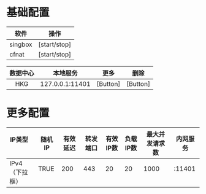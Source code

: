 # 基础配置

| 软件    | 操作         |
| ------- | ------------ |
| singbox | [start/stop] |
| cfnat   | [start/stop] |

|数据中心|本地服务|更多|删除|
| :--------: | :-----------------: | :--------: | :--------: |
|HKG|127.0.0.1:11401|[Button]|[Button]|

# 更多配置

| IP类型         | 随机IP | 有效延迟 | 转发端口 | 有效IP数 | 负载IP数 | 最大并发请求数 | 内网服务 |
| -------------- | ------ | -------- | -------- | -------- | -------- | -------------- | -------- |
| IPv4（下拉框） | TRUE   | 200      | 443      | 20       | 20       | 1000           | :11401   |
